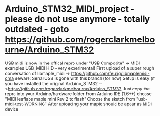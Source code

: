 # Arduino_STM32_MIDI_project - please do not use anymore - totally outdated - goto https://github.com/rogerclarkmelbourne/Arduino_STM32 
USB midi is now in the offical repro under "USB Composite" -> MIDI examples
USB_MIDI HID - very experimental! 
First upload of a super rough conversation of libmaple_midi -> https://github.com/feurig/libmaplemidi-cma
Beware: Serial.USB is gone with this branch (for now)
Setup is easy (if you have installed the original Arduino_STM32 -->https://github.com/rogerclarkmelbourne/Arduino_STM32
Just copy the repro into your Arduino/hardware folder
From Arduino IDE (1.6++) choose "MIDI leaflabs maple mini Rev 2 to flash"
Choose the sketch from "usb-midi-test-WORKING" 
After uploading your maple should be apear as MIDI device
